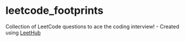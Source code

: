 # leetcode_footprints
Collection of LeetCode questions to ace the coding interview! - Created using [LeetHub](https://github.com/QasimWani/LeetHub)
